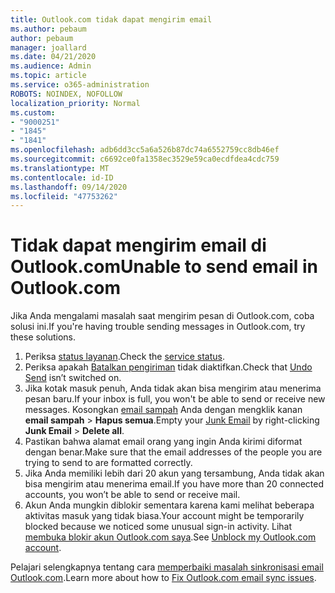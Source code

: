 ```yaml
---
title: Outlook.com tidak dapat mengirim email
ms.author: pebaum
author: pebaum
manager: joallard
ms.date: 04/21/2020
ms.audience: Admin
ms.topic: article
ms.service: o365-administration
ROBOTS: NOINDEX, NOFOLLOW
localization_priority: Normal
ms.custom:
- "9000251"
- "1845"
- "1841"
ms.openlocfilehash: adb6dd3cc5a6a526b87dc74a6552759cc8db46ef
ms.sourcegitcommit: c6692ce0fa1358ec3529e59ca0ecdfdea4cdc759
ms.translationtype: MT
ms.contentlocale: id-ID
ms.lasthandoff: 09/14/2020
ms.locfileid: "47753262"
---
```

# <a name="unable-to-send-email-in-outlookcom"></a><span data-ttu-id="c9312-102">Tidak dapat mengirim email di Outlook.com</span><span class="sxs-lookup"><span data-stu-id="c9312-102">Unable to send email in Outlook.com</span></span>

<span data-ttu-id="c9312-103">Jika Anda mengalami masalah saat mengirim pesan di Outlook.com, coba solusi ini.</span><span class="sxs-lookup"><span data-stu-id="c9312-103">If you're having trouble sending messages in Outlook.com, try these solutions.</span></span>

1. <span data-ttu-id="c9312-104">Periksa [status layanan](https://go.microsoft.com/fwlink/p/?linkid=837482).</span><span class="sxs-lookup"><span data-stu-id="c9312-104">Check the [service status](https://go.microsoft.com/fwlink/p/?linkid=837482).</span></span> 
2. <span data-ttu-id="c9312-105">Periksa apakah [Batalkan pengiriman](https://outlook.live.com/mail/options/mail/messageContent/undoSend) tidak diaktifkan.</span><span class="sxs-lookup"><span data-stu-id="c9312-105">Check that [Undo Send](https://outlook.live.com/mail/options/mail/messageContent/undoSend) isn’t switched on.</span></span>
3. <span data-ttu-id="c9312-106">Jika kotak masuk penuh, Anda tidak akan bisa mengirim atau menerima pesan baru.</span><span class="sxs-lookup"><span data-stu-id="c9312-106">If your inbox is full, you won't be able to send or receive new messages.</span></span> <span data-ttu-id="c9312-107">Kosongkan [email sampah](https://outlook.live.com/mail/junkemail) Anda dengan mengklik kanan **email sampah**  >  **Hapus semua**.</span><span class="sxs-lookup"><span data-stu-id="c9312-107">Empty your [Junk Email](https://outlook.live.com/mail/junkemail) by right-clicking **Junk Email** > **Delete all**.</span></span>
4. <span data-ttu-id="c9312-108">Pastikan bahwa alamat email orang yang ingin Anda kirimi diformat dengan benar.</span><span class="sxs-lookup"><span data-stu-id="c9312-108">Make sure that the email addresses of the people you are trying to send to are formatted correctly.</span></span>
5. <span data-ttu-id="c9312-109">Jika Anda memiliki lebih dari 20 akun yang tersambung, Anda tidak akan bisa mengirim atau menerima email.</span><span class="sxs-lookup"><span data-stu-id="c9312-109">If you have more than 20 connected accounts, you won’t be able to send or receive mail.</span></span>
6. <span data-ttu-id="c9312-110">Akun Anda mungkin diblokir sementara karena kami melihat beberapa aktivitas masuk yang tidak biasa.</span><span class="sxs-lookup"><span data-stu-id="c9312-110">Your account might be temporarily blocked because we noticed some unusual sign-in activity.</span></span> <span data-ttu-id="c9312-111">Lihat [membuka blokir akun Outlook.com saya](https://support.office.com/article/f4ad2701-d166-4d8b-8a6a-9af2a1f8a4c4).</span><span class="sxs-lookup"><span data-stu-id="c9312-111">See [Unblock my Outlook.com account](https://support.office.com/article/f4ad2701-d166-4d8b-8a6a-9af2a1f8a4c4).</span></span>

<span data-ttu-id="c9312-112">Pelajari selengkapnya tentang cara [memperbaiki masalah sinkronisasi email Outlook.com](https://support.office.com/article/d39e3341-8d79-4bf1-b3c7-ded602233642).</span><span class="sxs-lookup"><span data-stu-id="c9312-112">Learn more about how to [Fix Outlook.com email sync issues](https://support.office.com/article/d39e3341-8d79-4bf1-b3c7-ded602233642).</span></span>